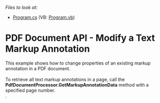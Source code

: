 <!-- default file list -->
*Files to look at*:

* [Program.cs](./CS/ModifyExistingMarkupAnnotation/Program.cs) (VB: [Program.vb](./VB/ModifyExistingMarkupAnnotation/Program.vb))
<!-- default file list end -->
# PDF Document API - Modify a Text Markup Annotation


This example shows how to change properties of an existing markup annotation in a PDF document.<br><br>To retrieve all text markup annotations in a page, call the <strong>PdfDocumentProcessor.GetMarkupAnnotationData</strong> method with a specified page number.<br> .

<br/>


